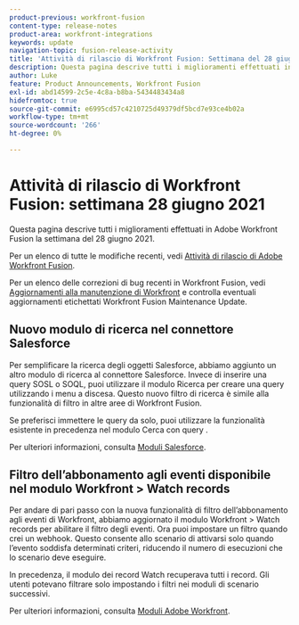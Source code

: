 ```yaml
---
product-previous: workfront-fusion
content-type: release-notes
product-area: workfront-integrations
keywords: update
navigation-topic: fusion-release-activity
title: 'Attività di rilascio di Workfront Fusion: Settimana del 28 giugno 2021'
description: Questa pagina descrive tutti i miglioramenti effettuati in Adobe Workfront Fusion la settimana del 28 giugno 2021.
author: Luke
feature: Product Announcements, Workfront Fusion
exl-id: abd14599-2c5e-4c8a-b8ba-5434483434a8
hidefromtoc: true
source-git-commit: e6995cd57c4210725d49379df5bcd7e93ce4b02a
workflow-type: tm+mt
source-wordcount: '266'
ht-degree: 0%

---
```


# Attività di rilascio di Workfront Fusion: settimana 28 giugno 2021

Questa pagina descrive tutti i miglioramenti effettuati in Adobe Workfront Fusion la settimana del 28 giugno 2021.

Per un elenco di tutte le modifiche recenti, vedi [Attività di rilascio di Adobe Workfront Fusion](../../../product-announcements/product-releases/fusion-release-activity/fusion-release-activity.md).

Per un elenco delle correzioni di bug recenti in Workfront Fusion, vedi [Aggiornamenti alla manutenzione di Workfront](https://experienceleague.adobe.com/docs/workfront-known-issues/releases/current-updates.html) e controlla eventuali aggiornamenti etichettati Workfront Fusion Maintenance Update.

## Nuovo modulo di ricerca nel connettore Salesforce

Per semplificare la ricerca degli oggetti Salesforce, abbiamo aggiunto un altro modulo di ricerca al connettore Salesforce. Invece di inserire una query SOSL o SOQL, puoi utilizzare il modulo Ricerca per creare una query utilizzando i menu a discesa. Questo nuovo filtro di ricerca è simile alla funzionalità di filtro in altre aree di Workfront Fusion.

Se preferisci immettere le query da solo, puoi utilizzare la funzionalità esistente in precedenza nel modulo Cerca con query .

Per ulteriori informazioni, consulta [Moduli Salesforce](../../../workfront-fusion/apps-and-their-modules/salesforce-modules.md).

## Filtro dell’abbonamento agli eventi disponibile nel modulo Workfront > Watch records

Per andare di pari passo con la nuova funzionalità di filtro dell’abbonamento agli eventi di Workfront, abbiamo aggiornato il modulo Workfront > Watch records per abilitare il filtro degli eventi. Ora puoi impostare un filtro quando crei un webhook. Questo consente allo scenario di attivarsi solo quando l’evento soddisfa determinati criteri, riducendo il numero di esecuzioni che lo scenario deve eseguire.

In precedenza, il modulo dei record Watch recuperava tutti i record. Gli utenti potevano filtrare solo impostando i filtri nei moduli di scenario successivi.

Per ulteriori informazioni, consulta [Moduli Adobe Workfront](../../../workfront-fusion/apps-and-their-modules/workfront-modules.md).
